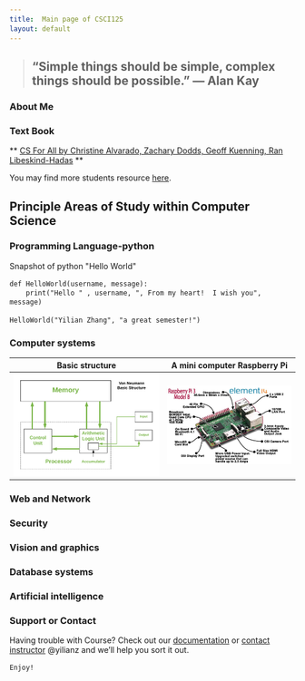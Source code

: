 ```yaml
---
title:  Main page of CSCI125
layout: default
---
```



> ## “Simple things should be simple, complex things should be possible.” ― Alan Kay 

### About Me

<!-- Please write a short pargraph about you -->





<!--end of modification -->

### Text Book 
** [CS For All by Christine Alvarado, Zachary Dodds, Geoff Kuenning, Ran Libeskind-Hadas](https://www.cs.hmc.edu/csforallbook/) **

You may find more students resource [here](https://www.cs.hmc.edu/twiki/bin/view/CSforAll/). 

## Principle Areas of Study within Computer Science

### Programming Language-python

Snapshot of python "Hello World"
```
def HelloWorld(username, message):
    print("Hello " , username, ", From my heart!  I wish you", message)

HelloWorld("Yilian Zhang", "a great semester!")
```


### Computer systems
|Basic structure | A mini computer Raspberry Pi| 
|----------------|-----------------------------|
|![structure](./basic_structure.png)|![mincomputer](./mincomputer.jpg)|

### Web and Network


### Security


### Vision and graphics


### Database systems


### Artificial intelligence


### Support or Contact

Having trouble with Course? Check out our [documentation](https://www.github.com/yilianz/CSCI125) or [contact instructor](yilianz@usca.edu) @yilianz and we’ll help you sort it out. 

```
Enjoy!

```